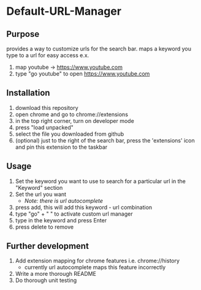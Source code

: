 # Default-URL-Manager

## Purpose
provides a way to customize urls for the search bar. 
maps a keyword you type to a url for easy access
e.x. 
1. map youtube -> https://www.youtube.com
2. type "go youtube" to open https://www.youtube.com

## Installation
1. download this repository
2. open chrome and go to chrome://extensions
3. in the top right corner, turn on developer mode
4. press "load unpacked"
5. select the file you downloaded from github
6. (optional) just to the right of the search bar, press the       'extensions' icon and pin this extension to the taskbar

## Usage
1. Set the keyword you want to use to search for a particular url in the "Keyword" section
2. Set the url you want
    - *Note: there is url autocomplete*
3. press add, this will add this keyword - url combination
5. type "go" + " " to activate custom url manager
6. type in the keyword and press Enter
4. press delete to remove

## Further development
1. Add extension mapping for chrome features i.e. chrome://history
    - currently url autocomplete maps this feature incorrectly
2. Write a more thorough README
3. Do thorough unit testing